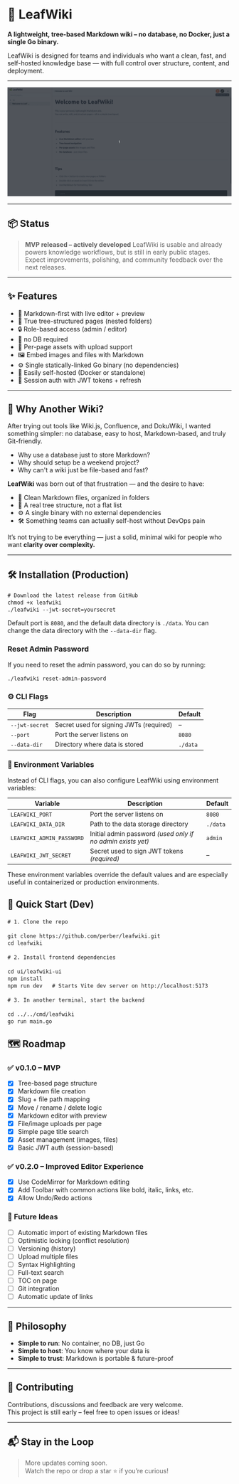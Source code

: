 # 🌿 LeafWiki

**A lightweight, tree-based Markdown wiki – no database, no Docker, just a single Go binary.**

LeafWiki is designed for teams and individuals who want a clean, fast, and self-hosted knowledge base — with full control over structure, content, and deployment.

---

![Leafwiki](./preview.gif)

---

## 📦 Status

> **MVP released – actively developed** 
LeafWiki is usable and already powers knowledge workflows, but is still in early public stages.  
Expect improvements, polishing, and community feedback over the next releases.

---

## ✨ Features

- 🧾 Markdown-first with live editor + preview
- 🌲 True tree-structured pages (nested folders)
- 🔒 Role-based access (admin / editor)
- 🧠 no DB required
- 📂 Per-page assets with upload support
- 🖼️ Embed images and files with Markdown
- ⚙️ Single statically-linked Go binary (no dependencies)
- 🚀 Easily self-hosted (Docker or standalone)
- 🔁 Session auth with JWT tokens + refresh

---

## 💭 Why Another Wiki?

After trying out tools like Wiki.js, Confluence, and DokuWiki, I wanted something simpler: no database, easy to host, Markdown-based, and truly Git-friendly.

- Why use a database just to store Markdown?
- Why should setup be a weekend project?
- Why can't a wiki just be file-based and fast?

**LeafWiki** was born out of that frustration — and the desire to have:

- 🧾 Clean Markdown files, organized in folders
- 🧠 A real tree structure, not a flat list
- ⚙️ A single binary with no external dependencies
- 🛠️ Something teams can actually self-host without DevOps pain

It’s not trying to be everything — just a solid, minimal wiki for people who want **clarity over complexity.**

---

## 🛠️ Installation (Production)

```
# Download the latest release from GitHub
chmod +x leafwiki
./leafwiki --jwt-secret=yoursecret
```

Default port is `8080`, and the default data directory is `./data`.
You can change the data directory with the `--data-dir` flag.


### Reset Admin Password
If you need to reset the admin password, you can do so by running:

```bash
./leafwiki reset-admin-password
```

### ⚙️ CLI Flags

| Flag               | Description                                 | Default       |
|--------------------|---------------------------------------------|---------------|
| `--jwt-secret`     | Secret used for signing JWTs (required)     | –             |
| `--port`           | Port the server listens on                  | `8080`        |
| `--data-dir`       | Directory where data is stored              | `./data`      |

### 🌱 Environment Variables

Instead of CLI flags, you can also configure LeafWiki using environment variables:

| Variable                 | Description                                                  | Default    |
|--------------------------|--------------------------------------------------------------|------------|
| `LEAFWIKI_PORT`          | Port the server listens on                                   | `8080`     |
| `LEAFWIKI_DATA_DIR`      | Path to the data storage directory                           | `./data`   |
| `LEAFWIKI_ADMIN_PASSWORD`| Initial admin password *(used only if no admin exists yet)*  | `admin`    |
| `LEAFWIKI_JWT_SECRET`    | Secret used to sign JWT tokens *(required)*                  | –          |

These environment variables override the default values and are especially useful in containerized or production environments.


## 🚀 Quick Start (Dev)

```
# 1. Clone the repo

git clone https://github.com/perber/leafwiki.git
cd leafwiki

# 2. Install frontend dependencies

cd ui/leafwiki-ui
npm install
npm run dev   # Starts Vite dev server on http://localhost:5173

# 3. In another terminal, start the backend

cd ../../cmd/leafwiki
go run main.go
```


## 🗺️ Roadmap

### ✅ v0.1.0 – MVP
- [x] Tree-based page structure
- [x] Markdown file creation
- [x] Slug + file path mapping
- [x] Move / rename / delete logic
- [x] Markdown editor with preview
- [x] File/image uploads per page
- [x] Simple page title search
- [x] Asset management (images, files)
- [x] Basic JWT auth (session-based)

### ✅ v0.2.0 – Improved Editor Experience
- [x] Use CodeMirror for Markdown editing
- [x] Add Toolbar with common actions like bold, italic, links, etc.
- [x] Allow Undo/Redo actions

### 🧪 Future Ideas
- [ ] Automatic import of existing Markdown files
- [ ] Optimistic locking (conflict resolution)
- [ ] Versioning (history)
- [ ] Upload multiple files
- [ ] Syntax Highlighting
- [ ] Full-text search
- [ ] TOC on page
- [ ] Git integration
- [ ] Automatic update of links

---

## 🧠 Philosophy

- **Simple to run**: No container, no DB, just Go
- **Simple to host**: You know where your data is
- **Simple to trust**: Markdown is portable & future-proof

---

## 🙋 Contributing

Contributions, discussions and feedback are very welcome.  
This project is still early – feel free to open issues or ideas!

---

## 📬 Stay in the Loop

> More updates coming soon.  
> Watch the repo or drop a star ⭐ if you’re curious!
